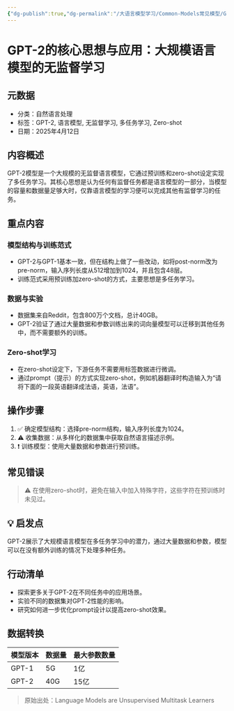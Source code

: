 ```yaml
---
{"dg-publish":true,"dg-permalink":"/大语言模型学习/Common-Models常见模型/GPT系列/GPT-2","dg-home":false,"dg-description":"在此输入笔记的描述","dg-hide":false,"dg-hide-title":false,"dg-show-backlinks":true,"dg-show-local-graph":true,"dg-show-inline-title":true,"dg-pinned":false,"dg-passphrase":"在此输入访问密码","dg-enable-mathjax":false,"dg-enable-mermaid":false,"dg-enable-uml":false,"dg-note-icon":0,"dg-enable-dataview":false,"tags":["NLP"],"permalink":"/大语言模型学习/Common-Models常见模型/GPT系列/GPT-2/","dgShowBacklinks":true,"dgShowLocalGraph":true,"dgShowInlineTitle":true,"dgPassFrontmatter":true,"noteIcon":0,"created":"2025-04-24T22:25:24.000+08:00","updated":"2025-04-25T19:05:57.043+08:00"}
---
```




# GPT-2的核心思想与应用：大规模语言模型的无监督学习

## 元数据
- 分类：自然语言处理
- 标签：GPT-2, 语言模型, 无监督学习, 多任务学习, Zero-shot
- 日期：2025年4月12日


## 内容概述
GPT-2模型是一个大规模的无监督语言模型，它通过预训练和zero-shot设定实现了多任务学习。其核心思想是认为任何有监督任务都是语言模型的一部分，当模型的容量和数据量足够大时，仅靠语言模型的学习便可以完成其他有监督学习的任务。


## 重点内容

### 模型结构与训练范式
- GPT-2与GPT-1基本一致，但在结构上做了一些改动，如将post-norm改为pre-norm，输入序列长度从512增加到1024，并且包含48层。
- 训练范式采用预训练加zero-shot的方式，主要思想是多任务学习。


### 数据与实验
- 数据集来自Reddit，包含800万个文档，总计40GB。
- GPT-2验证了通过大量数据和参数训练出来的词向量模型可以迁移到其他任务中，而不需要额外的训练。


### Zero-shot学习
- 在zero-shot设定下，下游任务不需要用标签数据进行微调。
- 通过prompt（提示）的方式实现zero-shot，例如机器翻译时构造输入为“请将下面的一段英语翻译成法语，英语，法语”。


## 操作步骤
1. ✅ 确定模型结构：选择pre-norm结构，输入序列长度为1024。
2. ⚠ 收集数据：从多样化的数据集中获取自然语言描述示例。
3. ❗ 训练模型：使用大量数据和参数进行预训练。


## 常见错误
> ⚠ 在使用zero-shot时，避免在输入中加入特殊字符，这些字符在预训练时未见过。


## 💡 启发点
GPT-2展示了大规模语言模型在多任务学习中的潜力，通过大量数据和参数，模型可以在没有额外训练的情况下处理多种任务。


## 行动清单
- 探索更多关于GPT-2在不同任务中的应用场景。
- 实验不同的数据集对GPT-2性能的影响。
- 研究如何进一步优化prompt设计以提高zero-shot效果。


## 数据转换
| 模型版本 | 数据量 | 最大参数数量 |
|----------|--------|--------------|
| GPT-1    | 5G     | 1亿          |
| GPT-2    | 40G    | 15亿         |

> 原始出处：Language Models are Unsupervised Multitask Learners
